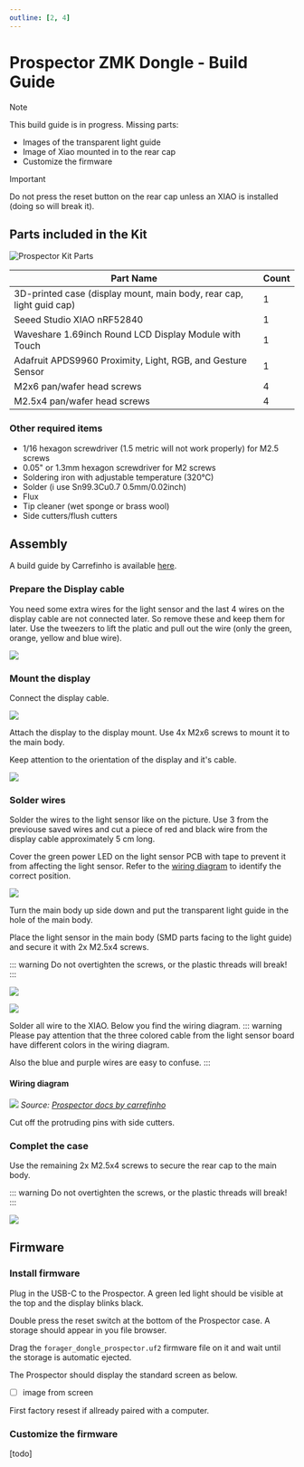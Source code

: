 ```yaml
---
outline: [2, 4]
---
```

# Prospector ZMK Dongle - Build Guide

> [!NOTE]
> This build guide is in progress.
> Missing parts:
>
> - Images of the transparent light guide
> - Image of Xiao mounted in to the rear cap
> - Customize the firmware

> [!IMPORTANT]
> Do not press the reset button on the rear cap unless an XIAO is installed (doing so will break it).

## Parts included in the Kit

![Prospector Kit Parts](img/prospector-parts-1.jpg)

| Part Name                                                            | Count |
| -------------------------------------------------------------------- | ----- |
| 3D-printed case (display mount, main body, rear cap, light guid cap) | 1     |
| Seeed Studio XIAO nRF52840                                           | 1     |
| Waveshare 1.69inch Round LCD Display Module with Touch               | 1     |
| Adafruit APDS9960 Proximity, Light, RGB, and Gesture Sensor          | 1     |
| M2x6 pan/wafer head screws                                           | 4     |
| M2.5x4 pan/wafer head screws                                         | 4     |

### Other required items

- 1/16 hexagon screwdriver (1.5 metric will not work properly) for M2.5 screws
- 0.05" or 1.3mm hexagon screwdriver for M2 screws
- Soldering iron with adjustable temperature (320°C)
- Solder (i use Sn99.3Cu0.7 0.5mm/0.02inch)
- Flux
- Tip cleaner (wet sponge or brass wool)
- Side cutters/flush cutters

## Assembly

A build guide by Carrefinho is available [here]([https://](https://raw.githubusercontent.com/carrefinho/prospector/main/docs/prospector_assembly_manual.jpg)).

### Prepare the Display cable

You need some extra wires for the light sensor and the last 4 wires on the display cable are not connected later. So remove these and keep them for later.
Use the tweezers to lift the platic and pull out the wire (only the green, orange, yellow and blue wire).

![](img/prospector-assembly-1.jpg)

### Mount the display

Connect the display cable.

![](img/prospector-assembly-2.jpg)

Attach the display to the display mount. Use 4x M2x6 screws to mount it to the main body.

Keep attention to the orientation of the display and it's cable.

![](img/prospector-assembly-3.jpg)

### Solder wires

Solder the wires to the light sensor like on the picture.
Use 3 from the previouse saved wires and cut a piece of red and black wire from the display cable approximately 5 cm long.

Cover the green power LED on the light sensor PCB with tape to prevent it from affecting the light sensor. Refer to the [wiring diagram](#wiring-diagram) to identify the correct position.

![](img/prospector-assembly-4.jpg)

Turn the main body up side down and put the transparent light guide in the hole of the main body.

Place the light sensor in the main body (SMD parts facing to the light guide) and secure it with 2x M2.5x4 screws.

::: warning
Do not overtighten the screws, or the plastic threads will break!
:::

![](img/prospector-assembly-5.jpg)

![](img/prospector-assembly-6.jpg)

Solder all wire to the XIAO. Below you find the wiring diagram.
::: warning
Please pay attention that the three colored cable from the light sensor board have different colors in the wiring diagram.

Also the blue and purple wires are easy to confuse.
:::

#### Wiring diagram

![](img/prospector_wiring-1.png)
_Source: [Prospector docs by carrefinho](https://github.com/carrefinho/prospector/blob/main/docs/prospector_assembly_manual.jpg)_

Cut off the protruding pins with side cutters.

### Complet the case

Use the remaining 2x M2.5x4 screws to secure the rear cap to the main body.

::: warning
Do not overtighten the screws, or the plastic threads will break!
:::

![](img/prospector-assembly-8.jpg)

## Firmware

### Install firmware

Plug in the USB-C to the Prospector. A green led light should be visible at the top and the display blinks black.

Double press the reset switch at the bottom of the Prospector case. A storage should appear in you file browser.

Drag the `forager_dongle_prospector.uf2` firmware file on it and wait until the storage is automatic ejected.

The Prospector should display the standard screen as below.

   - [ ] image from screen


First factory resest if allready paired with a computer.

### Customize the firmware

[todo]
